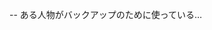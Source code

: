 
<!---
tahuman/tahuman is a ✨ special ✨ repository because its `README.md` (this file) appears on your GitHub profile.
You can click the Preview link to take a look at your changes.
--->
-- ある人物がバックアップのために使っている…
